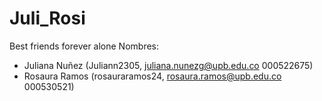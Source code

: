 # Juli_Rosi
Best friends forever alone 
Nombres: 
- Juliana Nuñez (Juliann2305, juliana.nunezg@upb.edu.co 000522675)
- Rosaura Ramos (rosauraramos24, rosaura.ramos@upb.edu.co 000530521) 
